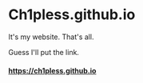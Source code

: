 # Ch1pless.github.io

It's my website. That's all.

Guess I'll put the link.

#### https://ch1pless.github.io
